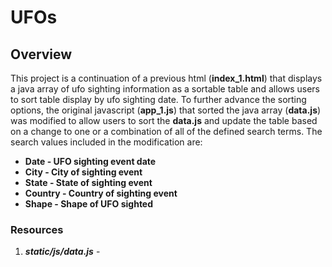 # UFOs

## Overview

  This project is a continuation of a previous html (**index_1.html**) that displays a java array of ufo sighting information as a sortable table and allows users to sort table display by ufo sighting date.  To further advance the sorting options, the original javascript (**app_1.js**) that sorted the java array (**data.js**) was modified to allow users to sort the **data.js** and update the table based on a change to one or a combination of all of the defined search terms.  The search values included in the modification are:
  
  *  **Date - UFO sighting event date**
  *  **City - City of sighting event**
  *  **State - State of sighting event**
  *  **Country - Country of sighting event**
  *  **Shape - Shape of UFO sighted**

### Resources

  1. ***static/js/data.js*** - 
